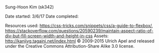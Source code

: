 Sung-Hoon Kim (sk342)

Date started:  3/6/17
Date completed:   

Resources used: https://css-tricks.com/snippets/css/a-guide-to-flexbox/, https://stackoverflow.com/questions/20590239/maintain-aspect-ratio-of-div-but-fill-screen-width-and-height-in-css
Assets:
http://kanjivg.tagaini.net/index.html © 2009-2015 Ulrich Apel and released under the Creative Commons Attribution-Share Alike 3.0 license.
